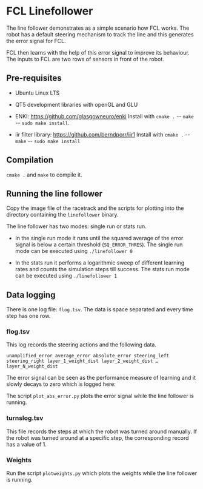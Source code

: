 # FCL Linefollower

The line follower demonstrates as a simple scenario how
FCL works. The robot has a default steering mechanism
to track the line and this generates the error signal for FCL.

FCL then learns with the help of this error signal to
improve its behaviour. The inputs to FCL are two rows
of sensors in front of the robot.

## Pre-requisites

  - Ubuntu Linux LTS

  - QT5 development libraries with openGL and GLU

  - ENKI: https://github.com/glasgowneuro/enki
    Install with `cmake .` -- `make` -- `sudo make install`.

  - iir filter library: https://github.com/berndporr/iir1
  Install with `cmake .` -- `make` -- `sudo make install`

## Compilation

`cmake .` and `make` to compile it.

## Running the line follower

Copy the image file of the racetrack and the scripts for plotting
into the directory containing the `linefollower` binary.

The line follower has two modes: single run or stats run.
* In the single run mode it runs until the squared average of the
error signal is below a certain threshold (`SQ_ERROR_THRES`). The
single run mode can be executed using `./linefollower 0`

* In the stats run it performs a logarithmic sweep of different
learning rates and counts the simulation steps till success. The
stats run mode can be executed using `./linefollower 1`

## Data logging

There is one log file: `flog.tsv`. The data is space separated and every time
step has one row.

### flog.tsv

This log records the steering actions and the following data.

`unamplified_error average_error absolute_error steering_left steering_right layer_1_weight_dist layer_2_weight_dist … layer_N_weight_dist`

The error signal can be seen as the performance measure
of learning and it slowly decays to zero which is logged here:

The script `plot_abs_error.py` plots the error signal while
the line follower is running.

### turnslog.tsv

This file records the steps at which the robot was turned around manually.
If the robot was turned around at a specific step, the corresponding record
has a value of 1.

### Weights

Run the script `plotweights.py` which plots the weights while
the line follower is running.
